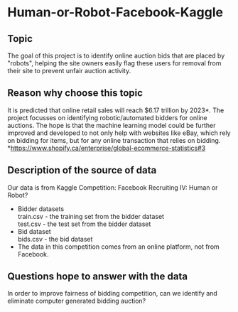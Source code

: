 # Human-or-Robot-Facebook-Kaggle

## Topic
The goal of this project is to identify online auction bids that are placed by "robots", helping the site owners easily flag these users for removal from their site to prevent unfair auction activity. 

## Reason why choose this topic
It is predicted that online retail sales will reach $6.17 trillion by 2023*. The project focusses on identifying robotic/automated bidders for online auctions. The hope is that the machine learning model could be further improved and developed to not only help with websites like eBay, which rely on bidding for items, but for any online transaction that relies on bidding.
*https://www.shopify.ca/enterprise/global-ecommerce-statistics#3

## Description of the source of data
Our data is from Kaggle Competition: Facebook Recruiting IV: Human or Robot?
- Bidder datasets<br />
train.csv - the training set from the bidder dataset<br />
test.csv - the test set from the bidder dataset<br />
- Bid dataset<br />
bids.csv - the bid dataset<br />
- The data in this competition comes from an online platform, not from Facebook.<br />
## Questions hope to answer with the data
In order to improve fairness of bidding competition, can we identify and eliminate computer generated bidding auction? </br>
